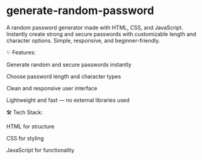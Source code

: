 # generate-random-password
A random password generator made with HTML, CSS, and JavaScript. Instantly create strong and secure passwords with customizable length and character options. Simple, responsive, and beginner-friendly.

✨ Features:

Generate random and secure passwords instantly

Choose password length and character types

Clean and responsive user interface

Lightweight and fast — no external libraries used


🛠 Tech Stack:

HTML for structure

CSS for styling

JavaScript for functionality
